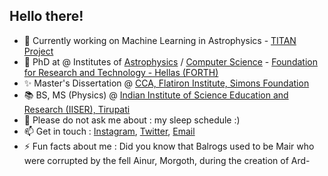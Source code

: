 ## Hello there!

- 🔭 Currently working on Machine Learning in Astrophysics - [TITAN Project](https://spl.ics.forth.gr/titan)
- 🌱 PhD at @ Institutes of [Astrophysics](ia.forth.gr) / [Computer Science](https://www.ics.forth.gr/) - [Foundation for Research and Technology - Hellas (FORTH)](https://www.forth.gr/en/home/)
- ✨ Master's Dissertation @ [CCA, Flatiron Institute, Simons Foundation](https://www.simonsfoundation.org/flatiron/center-for-computational-astrophysics/)
- 📚 BS, MS (Physics) @ [Indian Institute of Science Education and Research (IISER), Tirupati](https://www.iisertirupati.ac.in/)
- 💬 Please do not ask me about : my sleep schedule :)
- 📫 Get in touch : [Instagram](instagram.com/spy.d_42), [Twitter](twitter.com/LahiryArnab), [Email](mailto:alahiry@ics.forth.gr)
- ⚡ Fun facts about me : Did you know that Balrogs used to be Mair who were corrupted by the fell Ainur, Morgoth, during the creation of Ard-

